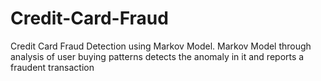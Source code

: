 # Credit-Card-Fraud
Credit Card Fraud Detection using Markov Model.
Markov Model through analysis of user buying patterns detects the anomaly in it and reports a fraudent transaction
